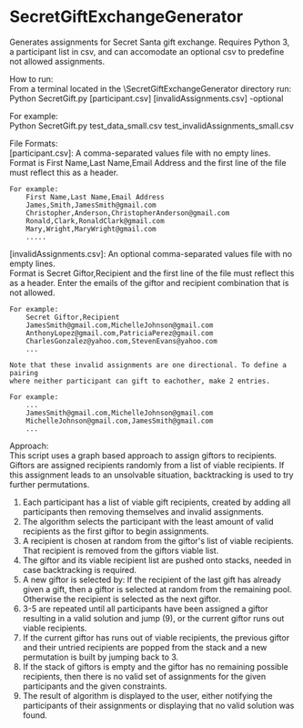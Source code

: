 # SecretGiftExchangeGenerator
Generates assignments for Secret Santa gift exchange. Requires Python 3, a 
participant list in csv, and can accomodate an optional csv to predefine not 
allowed assignments.

How to run: <br />
From a terminal located in the \SecretGiftExchangeGenerator directory run:<br />
Python SecretGift.py [participant.csv] [invalidAssignments.csv] -optional

For example: <br />
Python SecretGift.py test_data_small.csv test_invalidAssignments_small.csv

File Formats: <br />
[participant.csv]: A comma-separated values file with no empty lines. Format is
    First Name,Last Name,Email Address and the first line of the file must 
    reflect this as a header. 

    For example:
        First Name,Last Name,Email Address
        James,Smith,JamesSmith@gmail.com
        Christopher,Anderson,ChristopherAnderson@gmail.com
        Ronald,Clark,RonaldClark@gmail.com
        Mary,Wright,MaryWright@gmail.com
        .....
    
[invalidAssignments.csv]: An optional comma-separated values file with no empty
    lines. <br /> Format is Secret Giftor,Recipient and the first line of the 
    file must reflect this as a header. Enter the emails of the giftor and 
    recipient combination that is not allowed. 

    For example:
        Secret Giftor,Recipient
        JamesSmith@gmail.com,MichelleJohnson@gmail.com
        AnthonyLopez@gmail.com,PatriciaPerez@gmail.com
        CharlesGonzalez@yahoo.com,StevenEvans@yahoo.com
        ...

    Note that these invalid assignments are one directional. To define a pairing
    where neither participant can gift to eachother, make 2 entries.
   
    For example:
        ...
        JamesSmith@gmail.com,MichelleJohnson@gmail.com
        MichelleJohnson@gmail.com,JamesSmith@gmail.com
        ...

Approach: <br />
This script uses a graph based approach to assign giftors to recipients. Giftors
are assigned recipients randomly from a list of viable recipients. If this
assignment leads to an unsolvable situation, backtracking is used to try further
permutations.

1. Each participant has a list of viable gift recipients, created by adding all 
participants then removing themselves and invalid assignments. 
2. The algorithm selects the participant with the least amount of valid 
recipients as the first giftor to begin assignments.
3. A recipient is chosen at random from the giftor's list of viable recipients. 
That recipient is removed from the giftors viable list.
4. The giftor and its viable recipient list are pushed onto stacks, needed in
case backtracking is required.
5. A new giftor is selected by: 
If the recipient of the last gift has already given a gift, then a giftor is 
selected at random from the remaining pool. 
Otherwise the recipient is selected as the next giftor.
6. 3-5 are repeated until all participants have been assigned a giftor resulting
in a valid solution and jump (9), or the current giftor runs out viable 
recipients. 
7. If the current giftor has runs out of viable recipients, the previous giftor
and their untried recipients are popped from the stack and a new permutation is
built by jumping back to 3.
8. If the stack of giftors is empty and the giftor has no remaining possible
recipients, then there is no valid set of assignments for the given participants
and the given constraints.
9. The result of algorithm is displayed to the user, either notifying the 
participants of their assignments or displaying that no valid solution was 
found.
